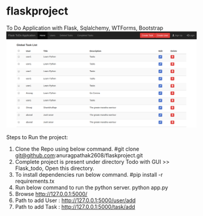 # flaskproject
To Do Application with Flask, Sqlalchemy, WTForms, Bootstrap
![alt text](https://raw.githubusercontent.com/anuragpathak2608/flaskproject/master/Screenshot%20from%202020-03-29%2021-19-00.png)

Steps to Run the project:
1. Clone the Repo using below command.
   #git clone git@github.com:anuragpathak2608/flaskproject.git
2. Complete project is present under directory Todo with GUI >> Flask_todo, Open this directory.
3. To install dependencies run below command.
   #pip install -r requirements.tx
4. Run below command to run the python server.
   python app.py
5. Browse http://127.0.0.1:5000/
6. Path to add User : http://127.0.0.1:5000/user/add
7. Path to add Task : http://127.0.0.1:5000/task/add
  
